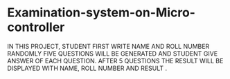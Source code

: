 # Examination-system-on-Micro-controller
 IN THIS PROJECT, STUDENT FIRST WRITE NAME AND ROLL NUMBER  RANDOMLY FIVE QUESTIONS WILL BE GENERATED AND STUDENT GIVE ANSWER OF EACH QUESTION. AFTER 5 QUESTIONS THE RESULT WILL BE DISPLAYED WITH NAME, ROLL NUMBER AND RESULT .
